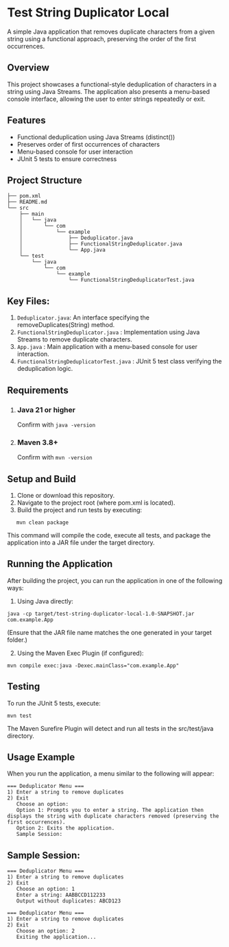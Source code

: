 # Test String Duplicator Local

A simple Java application that removes duplicate characters from a given string using a functional approach, preserving the order of the first occurrences.

## Overview

This project showcases a functional-style deduplication of characters in a string using Java Streams. The application also presents a menu-based console interface, allowing the user to enter strings repeatedly or exit.

## Features
* Functional deduplication using Java Streams (distinct())
* Preserves order of first occurrences of characters
* Menu-based console for user interaction
* JUnit 5 tests to ensure correctness

## Project Structure

```.
├── pom.xml
├── README.md
└── src
    ├── main
    │   └── java
    │       └── com
    │           └── example
    │               ├── Deduplicator.java
    │               ├── FunctionalStringDeduplicator.java
    │               └── App.java
    └── test
        └── java
            └── com
                └── example
                    └── FunctionalStringDeduplicatorTest.java
```

## Key Files:

1. `Deduplicator.java`: An interface specifying the removeDuplicates(String) method.
2. `FunctionalStringDeduplicator.java` : Implementation using Java Streams to remove duplicate characters.
3. `App.java` : Main application with a menu-based console for user interaction.
4. `FunctionalStringDeduplicatorTest.java` : JUnit 5 test class verifying the deduplication logic.
## Requirements
1. ### Java 21 or higher
    Confirm with `java -version`
2. ### Maven 3.8+
    Confirm with `mvn -version`

## Setup and Build
1. Clone or download this repository.
2. Navigate to the project root (where pom.xml is located).
3. Build the project and run tests by executing:
```
   mvn clean package
```

This command will compile the code, execute all tests, and package the application into a JAR file under the target directory.


## Running the Application
After building the project, you can run the application in one of the following ways:

1. Using Java directly:

```
java -cp target/test-string-duplicator-local-1.0-SNAPSHOT.jar com.example.App
```
(Ensure that the JAR file name matches the one generated in your target folder.)

2. Using the Maven Exec Plugin (if configured):

```
mvn compile exec:java -Dexec.mainClass="com.example.App"
```

## Testing
To run the JUnit 5 tests, execute:

```
mvn test
```
The Maven Surefire Plugin will detect and run all tests in the src/test/java directory.

## Usage Example
When you run the application, a menu similar to the following will appear:

```
=== Deduplicator Menu ===
1) Enter a string to remove duplicates
2) Exit
   Choose an option:
   Option 1: Prompts you to enter a string. The application then displays the string with duplicate characters removed (preserving the first occurrences).
   Option 2: Exits the application.
   Sample Session:

```
## Sample Session:
```
=== Deduplicator Menu ===
1) Enter a string to remove duplicates
2) Exit
   Choose an option: 1
   Enter a string: AABBCCD112233
   Output without duplicates: ABCD123

=== Deduplicator Menu ===
1) Enter a string to remove duplicates
2) Exit
   Choose an option: 2
   Exiting the application...

```